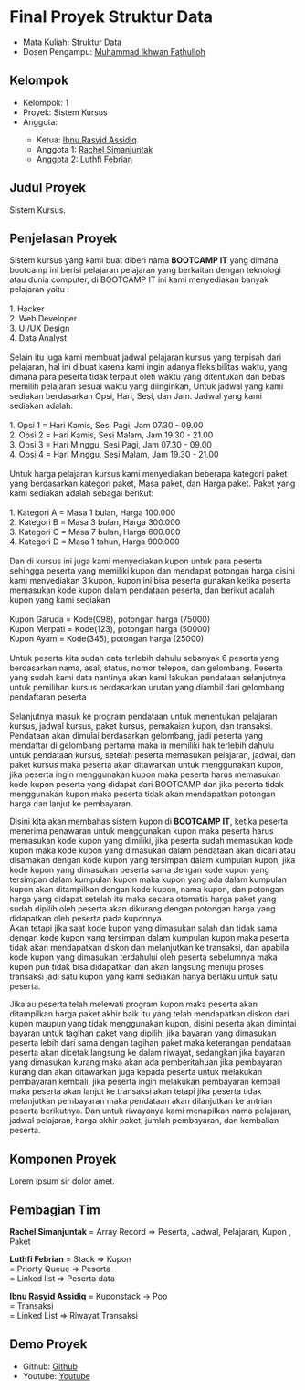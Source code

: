 # Final Proyek Struktur Data
<ul>
  <li>Mata Kuliah: Struktur Data</li>
  <li>Dosen Pengampu: <a href="https://github.com/Muhammad-Ikhwan-Fathulloh">Muhammad Ikhwan Fathulloh</a></li>
</ul>

## Kelompok

<ul>
  <li>Kelompok: 1 </li>
  <li>Proyek: Sistem Kursus</li>
  <li>Anggota:</li>
  <ul>
    <li>Ketua: <a href="https://github.com/Ibnu12-crocodile">Ibnu Rasyid Assidiq</a></li>
    <li>Anggota 1: <a href="">Rachel Simanjuntak</a></li>
    <li>Anggota 2: <a href="">Luthfi Febrian</a></li>
  </ul>
</ul>

## Judul Proyek
<p>Sistem Kursus.</p>

## Penjelasan Proyek
<p>
  Sistem kursus yang kami buat diberi nama <b>BOOTCAMP IT</b> yang dimana bootcamp ini berisi pelajaran pelajaran
yang berkaitan dengan teknologi atau dunia computer, di BOOTCAMP IT ini kami menyediakan banyak pelajaran yaitu :<br>
<br>
1. Hacker<br>
2. Web Developer<br>
3. UI/UX Design<br>
4. Data Analyst<br>
<br>
  Selain itu juga kami membuat jadwal pelajaran kursus yang terpisah dari pelajaran, hal ini dibuat karena kami ingin adanya fleksibilitas waktu, yang dimana para peserta tidak terpaut oleh waktu yang ditentukan dan bebas memilih pelajaran sesuai waktu yang diinginkan, Untuk jadwal yang kami sediakan berdasarkan Opsi, Hari, Sesi, dan Jam. Jadwal yang kami sediakan adalah:<br>
<br>
1. Opsi 1 = Hari Kamis, Sesi Pagi, Jam 07.30 - 09.00<br>
2. Opsi 2 = Hari Kamis, Sesi Malam, Jam 19.30 - 21.00<br>
3. Opsi 3 = Hari Minggu, Sesi Pagi, Jam 07.30 - 09.00<br>
4. Opsi 4 = Hari Minggu, Sesi Malam, Jam 19.30 - 21.00<br>
<br>
  Untuk harga pelajaran kursus kami menyediakan beberapa kategori paket yang berdasarkan kategori paket, Masa paket, dan Harga paket. Paket yang kami sediakan adalah sebagai berikut:<br>
<br>
1. Kategori A = Masa 1 bulan, Harga 100.000<br>
2. Kategori B = Masa 3 bulan, Harga 300.000<br>
3. Kategori C = Masa 7 bulan, Harga 600.000<br>
4. Kategori D = Masa 1 tahun, Harga 900.000<br>
<br>
  Dan di kursus ini juga kami menyediakan kupon untuk para peserta sehingga peserta yang memiliki kupon dan mendapat potongan harga disini kami menyediakan 3 kupon, kupon ini bisa peserta gunakan ketika peserta memasukan kode kupon dalam pendataan peserta, dan berikut adalah kupon yang kami sediakan<br>
<br>
Kupon Garuda = Kode(098), potongan harga (75000)<br>
Kupon Merpati = Kode(123), potongan harga (50000)<br>
Kupon Ayam = Kode(345), potongan harga (25000)<br>
<br>
    Untuk peserta kita sudah data terlebih dahulu sebanyak 6 peserta yang berdasarkan nama, asal, status, nomor telepon, dan gelombang. Peserta yang sudah kami data nantinya akan kami lakukan pendataan selanjutnya untuk pemilihan kursus berdasarkan urutan yang diambil dari gelombang pendaftaran peserta<br>
<br>
  Selanjutnya masuk ke program pendataan untuk menentukan pelajaran kursus, jadwal kursus, paket kursus, pemakaian kupon, dan transaksi.<br>
Pendataan akan dimulai berdasarkan gelombang, jadi peserta yang mendaftar di gelombang pertama maka ia memiliki hak terlebih dahulu untuk pendataan kursus, setelah peserta memasukan pelajaran, jadwal, dan paket kursus maka peserta akan ditawarkan untuk menggunakan kupon, jika peserta ingin menggunakan kupon maka peserta harus memasukan kode kupon peserta yang didapat dari BOOTCAMP dan jika peserta tidak menggunakan kupon maka peserta tidak akan mendapatkan potongan harga dan lanjut ke pembayaran.
</p>
<p>
  Disini kita akan membahas sistem kupon di <b>BOOTCAMP IT</b>, ketika peserta menerima penawaran untuk menggunakan kupon maka peserta harus memasukan kode kupon  yang dimiliki, jika peserta sudah memasukan kode kupon maka kode kupon yang dimasukan dalam pendataan akan dicari atau disamakan dengan kode kupon yang tersimpan dalam kumpulan kupon, jika kode kupon yang dimasukan peserta sama dengan kode kupon yang tersimpan dalam kumpulan kupon maka kupon yang ada dalam kumpulan kupon akan ditampilkan dengan kode kupon, nama kupon, dan potongan harga yang didapat setelah itu maka secara otomatis harga paket yang sudah dipilih oleh peserta akan dikurang dengan potongan harga yang didapatkan oleh peserta pada kuponnya.<br>
  Akan tetapi jika saat kode kupon yang dimasukan salah dan tidak sama dengan kode kupon yang tersimpan dalam kumpulan kupon maka peserta tidak akan mendapatkan diskon dan melanjutkan ke transaksi, dan apabila kode kupon yang dimasukan terdahului oleh peserta sebelumnya maka kupon pun tidak bisa didapatkan dan akan langsung menuju proses transaksi jadi satu kupon yang kami sediakan hanya berlaku untuk satu peserta.
</p>
<p>
  Jikalau peserta telah melewati program kupon maka peserta akan ditampilkan harga paket akhir baik itu yang telah mendapatkan diskon dari kupon maupun yang tidak menggunakan kupon, disini peserta akan dimintai bayaran untuk tagihan paket yang dipilih, jika bayaran yang dimasukan peserta lebih dari sama dengan tagihan paket maka keterangan pendataan peserta akan dicetak langsung ke dalam riwayat, sedangkan jika bayaran yang dimasukan kurang maka akan ada pemberitahuan jika pembayaran kurang dan akan ditawarkan juga kepada peserta untuk melakukan pembayaran kembali, jika peserta ingin melakukan pembayaran kembali maka peserta akan lanjut ke transaksi akan tetapi jika peserta tidak melanjutkan pembayaran maka pendataan akan dilanjutkan ke antrian peserta berikutnya. Dan untuk riwayanya kami menapilkan nama pelajaran, jadwal pelajaran, harga akhir paket, jumlah pembayaran, dan kembalian peserta.
</p>


## Komponen Proyek
<p>Lorem ipsum sir dolor amet.</p>

## Pembagian Tim
<p><b>Rachel Simanjuntak</b> = Array Record => Peserta, Jadwal, Pelajaran, Kupon , Paket </p>
<p><b>Luthfi Febrian</b> = Stack => Kupon<br>
                   = Priorty Queue => Peserta<br>
                   = Linked list => Peserta data</p>
<p><b>Ibnu Rasyid Assidiq</b> = Kuponstack -> Pop<br>
                    = Transaksi<br>
                    = Linked List => Riwayat Transaksi</p>

## Demo Proyek
<ul>
  <li>Github: <a href="">Github</a></li>
  <li>Youtube: <a href="">Youtube</a></li>
</ul>
